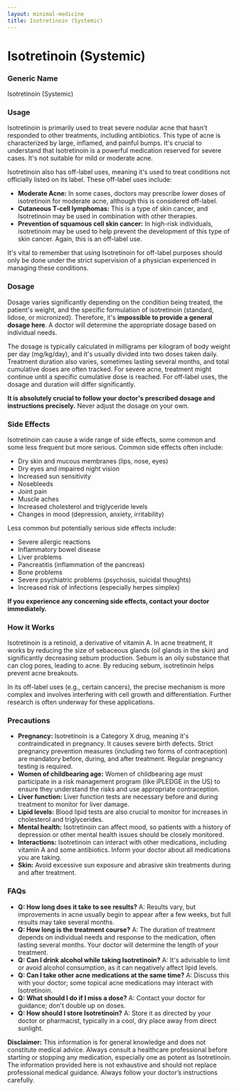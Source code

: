 ```yaml
---
layout: minimal-medicine
title: Isotretinoin (Systemic)
---
```


# Isotretinoin (Systemic)
### Generic Name
Isotretinoin (Systemic)

### Usage

Isotretinoin is primarily used to treat severe nodular acne that hasn't responded to other treatments, including antibiotics.  This type of acne is characterized by large, inflamed, and painful bumps.  It's crucial to understand that Isotretinoin is a powerful medication reserved for severe cases.  It's not suitable for mild or moderate acne.

Isotretinoin also has off-label uses, meaning it's used to treat conditions not officially listed on its label. These off-label uses include:

* **Moderate Acne:** In some cases, doctors may prescribe lower doses of isotretinoin for moderate acne, although this is considered off-label.
* **Cutaneous T-cell lymphomas:** This is a type of skin cancer, and Isotretinoin may be used in combination with other therapies.
* **Prevention of squamous cell skin cancer:**  In high-risk individuals, isotretinoin may be used to help prevent the development of this type of skin cancer.  Again, this is an off-label use.

It's vital to remember that using Isotretinoin for off-label purposes should only be done under the strict supervision of a physician experienced in managing these conditions.


### Dosage

Dosage varies significantly depending on the condition being treated, the patient's weight, and the specific formulation of isotretinoin (standard, lidose, or micronized).  Therefore, it's **impossible to provide a general dosage here**.  A doctor will determine the appropriate dosage based on individual needs.  

The dosage is typically calculated in milligrams per kilogram of body weight per day (mg/kg/day), and it's usually divided into two doses taken daily.  Treatment duration also varies, sometimes lasting several months, and total cumulative doses are often tracked.  For severe acne, treatment might continue until a specific cumulative dose is reached. For off-label uses, the dosage and duration will differ significantly.

**It is absolutely crucial to follow your doctor's prescribed dosage and instructions precisely.**  Never adjust the dosage on your own.

### Side Effects

Isotretinoin can cause a wide range of side effects, some common and some less frequent but more serious.  Common side effects often include:

* Dry skin and mucous membranes (lips, nose, eyes)
* Dry eyes and impaired night vision
* Increased sun sensitivity
* Nosebleeds
* Joint pain
* Muscle aches
* Increased cholesterol and triglyceride levels
* Changes in mood (depression, anxiety, irritability)


Less common but potentially serious side effects include:

* Severe allergic reactions
* Inflammatory bowel disease
* Liver problems
* Pancreatitis (inflammation of the pancreas)
* Bone problems
* Severe psychiatric problems (psychosis, suicidal thoughts)
* Increased risk of infections (especially herpes simplex)

**If you experience any concerning side effects, contact your doctor immediately.**


### How it Works

Isotretinoin is a retinoid, a derivative of vitamin A.  In acne treatment, it works by reducing the size of sebaceous glands (oil glands in the skin) and significantly decreasing sebum production.  Sebum is an oily substance that can clog pores, leading to acne. By reducing sebum, isotretinoin helps prevent acne breakouts.

In its off-label uses (e.g., certain cancers), the precise mechanism is more complex and involves interfering with cell growth and differentiation.  Further research is often underway for these applications.


### Precautions

* **Pregnancy:** Isotretinoin is a Category X drug, meaning it's contraindicated in pregnancy.  It causes severe birth defects.  Strict pregnancy prevention measures (including two forms of contraception) are mandatory before, during, and after treatment.  Regular pregnancy testing is required.
* **Women of childbearing age:**  Women of childbearing age must participate in a risk management program (like iPLEDGE in the US) to ensure they understand the risks and use appropriate contraception.
* **Liver function:**  Liver function tests are necessary before and during treatment to monitor for liver damage.
* **Lipid levels:** Blood lipid tests are also crucial to monitor for increases in cholesterol and triglycerides.
* **Mental health:**  Isotretinoin can affect mood, so patients with a history of depression or other mental health issues should be closely monitored.
* **Interactions:** Isotretinoin can interact with other medications, including vitamin A and some antibiotics. Inform your doctor about all medications you are taking.
* **Skin:**  Avoid excessive sun exposure and abrasive skin treatments during and after treatment.


### FAQs

* **Q: How long does it take to see results?** A:  Results vary, but improvements in acne usually begin to appear after a few weeks, but full results may take several months.
* **Q: How long is the treatment course?** A:  The duration of treatment depends on individual needs and response to the medication, often lasting several months. Your doctor will determine the length of your treatment.
* **Q: Can I drink alcohol while taking Isotretinoin?** A: It's advisable to limit or avoid alcohol consumption, as it can negatively affect lipid levels.
* **Q: Can I take other acne medications at the same time?** A:  Discuss this with your doctor; some topical acne medications may interact with Isotretinoin.
* **Q: What should I do if I miss a dose?** A:  Contact your doctor for guidance; don't double up on doses.
* **Q: How should I store Isotretinoin?** A:  Store it as directed by your doctor or pharmacist, typically in a cool, dry place away from direct sunlight.


**Disclaimer:** This information is for general knowledge and does not constitute medical advice.  Always consult a healthcare professional before starting or stopping any medication, especially one as potent as Isotretinoin.  The information provided here is not exhaustive and should not replace professional medical guidance.  Always follow your doctor’s instructions carefully.
